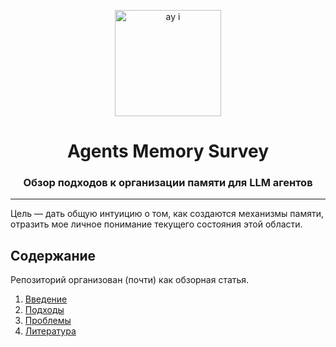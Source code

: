<p align="center">
    <img src="https://github.com/user-attachments/assets/6608a7dd-213c-431b-a0d3-1c6aafcc354e" width="170" alt="ay i">
</p>
<h1 align="center">
Agents Memory Survey
</h1>

<h3 align="center">Обзор подходов к организации памяти для LLM агентов</h3>
<hr>

Цель — дать общую интуицию о том, как создаются механизмы памяти, отразить мое личное понимание текущего состояния этой области.

## Содержание

Репозиторий организован (почти) как обзорная статья.

1. [Введение](./src/intro.md)
2. [Подходы](./src/approaches.md)
3. [Проблемы](./src/problems.md)
4. [Литература](./src/literature.md)
